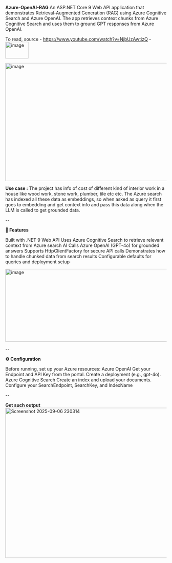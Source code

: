 **Azure-OpenAI-RAG**
An ASP.NET Core 9 Web API application that demonstrates Retrieval-Augmented Generation (RAG) using Azure Cognitive Search and Azure OpenAI.
The app retrieves context chunks from Azure Cognitive Search and uses them to ground GPT responses from Azure OpenAI.



To read, source - https://www.youtube.com/watch?v=NjbUzAwtizQ - <img width="72" height="52" alt="image" src="https://github.com/user-attachments/assets/81cd65f1-3872-4e1e-b57b-39a42491006a" />


<img width="711" height="368" alt="image" src="https://github.com/user-attachments/assets/3a20997a-d9d1-4f86-823d-0b394ac7afb6" />

**Use case :**
The project has info of cost of different kind of interior work in a house like wood work, stone work, plumber, tile etc etc.
The Azure search has indexed all these data as embeddings, so when asked as query it first goes to embedding and get context info and pass this data along when the 
LLM is called to get grounded data.

--

**📌 Features**

Built with .NET 9 Web API
Uses Azure Cognitive Search to retrieve relevant context from Azure search AI
Calls Azure OpenAI (GPT-4o) for grounded answers
Supports HttpClientFactory for secure API calls
Demonstrates how to handle chunked data from search results
Configurable defaults for queries and deployment setup

<img width="965" height="227" alt="image" src="https://github.com/user-attachments/assets/cf0b9e00-3300-46f4-b504-3c9e27019654" />

--

**⚙️ Configuration**

Before running, set up your Azure resources:
Azure OpenAI
Get your Endpoint and API Key from the portal.
Create a deployment (e.g., gpt-4o).
Azure Cognitive Search
Create an index and upload your documents.
Configure your SearchEndpoint, SearchKey, and IndexName

--

**Get such output**
<img width="1120" height="468" alt="Screenshot 2025-09-06 230314" src="https://github.com/user-attachments/assets/7a2be1c1-821b-41ac-bf8f-0beae6d4d26e" />
